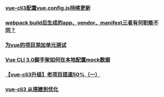 ### [vue-cli3配置vue.config.js持续更新](https://github.com/libin1991/vue-cli3-config)
### [webpack build后生成的app、vendor、manifest三者有何职能不同？](https://juejin.im/post/5c17b9805188251e663ec239)
### [为vue的项目添加单元测试](https://juejin.im/post/5c17a4bd6fb9a049fb4392f2)
### [Vue CLI 3.0脚手架如何在本地配置mock数据](https://www.modenng.com/2018/11/27/vue-mock/)
### [【vue-cli3升级】老项目提速50%（一）](https://juejin.im/post/5c395e7a51882523995dfc16)
### [vue-cli3 从搭建到优化](https://juejin.im/post/5c3c544c6fb9a049d37f5903)
